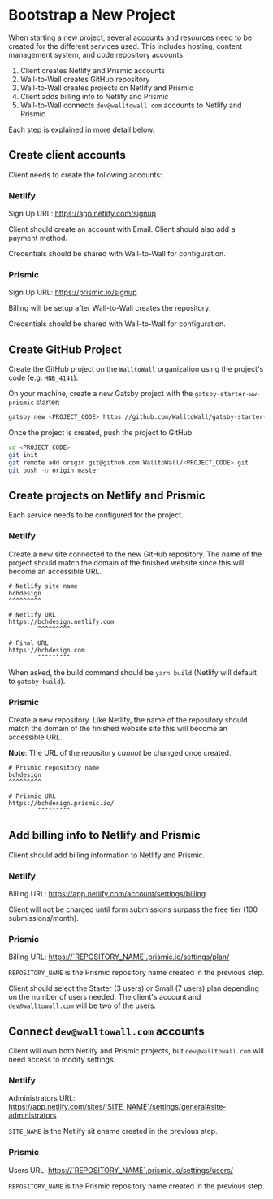 # Bootstrap a New Project

When starting a new project, several accounts and resources need to be created
for the different services used. This includes hosting, content management
system, and code repository accounts.

1. Client creates Netlify and Prismic accounts
1. Wall-to-Wall creates GitHub repository
1. Wall-to-Wall creates projects on Netlify and Prismic
1. Client adds billing info to Netlify and Prismic
1. Wall-to-Wall connects `dev@walltowall.com` accounts to Netlify and Prismic

Each step is explained in more detail below.

## Create client accounts

Client needs to create the following accounts:

### Netlify

Sign Up URL: <https://app.netlify.com/signup>

Client should create an account with Email. Client should also add a payment method.

Credentials should be shared with Wall-to-Wall for configuration.

### Prismic

Sign Up URL: <https://prismic.io/signup>

Billing will be setup after Wall-to-Wall creates the repository.

Credentials should be shared with Wall-to-Wall for configuration.

## Create GitHub Project

Create the GitHub project on the `WalltoWall` organization using the project's
code (e.g. `HNB_4141`).

On your machine, create a new Gatsby project with the
`gatsby-starter-ww-prismic` starter:

```sh
gatsby new <PROJECT_CODE> https://github.com/WalltoWall/gatsby-starter-ww-prismic
```

Once the project is created, push the project to GitHub.

```sh
cd <PROJECT_CODE>
git init
git remote add origin git@github.com:WalltoWall/<PROJECT_CODE>.git
git push -u origin master
```

## Create projects on Netlify and Prismic

Each service needs to be configured for the project.

### Netlify

Create a new site connected to the new GitHub repository. The name of the
project should match the domain of the finished website since this will become
an accessible URL.

```
# Netlify site name
bchdesign
^^^^^^^^^

# Netlify URL
https://bchdesign.netlify.com
        ^^^^^^^^^

# Final URL
https://bchdesign.com
        ^^^^^^^^^
```

When asked, the build command should be `yarn build` (Netlify will default to `gatsby build`).

### Prismic

Create a new repository. Like Netlify, the name of the repository should match
the domain of the finished website site this will become an accessible URL.

**Note**: The URL of the repository _cannot_ be changed once created.

```
# Prismic repository name
bchdesign
^^^^^^^^^

# Prismic URL
https://bchdesign.prismic.io/
        ^^^^^^^^^
```

## Add billing info to Netlify and Prismic

Client should add billing information to Netlify and Prismic.

### Netlify

Billing URL: <https://app.netlify.com/account/settings/billing>

Client will not be charged until form submissions surpass the free tier (100
submissions/month).

### Prismic

Billing URL: <https://`REPOSITORY_NAME`.prismic.io/settings/plan/>

`REPOSITORY_NAME` is the Prismic repository name created in the previous step.

Client should select the Starter (3 users) or Small (7 users) plan depending on
the number of users needed. The client's account and `dev@walltowall.com` will
be two of the users.

## Connect `dev@walltowall.com` accounts

Client will own both Netlify and Prismic projects, but `dev@walltowall.com`
will need access to modify settings.

### Netlify

Administrators URL: <https://app.netlify.com/sites/`SITE_NAME`/settings/general#site-administrators>

`SITE_NAME` is the Netlify sit ename created in the previous step.

### Prismic

Users URL: <https://`REPOSITORY_NAME`.prismic.io/settings/users/>

`REPOSITORY_NAME` is the Prismic repository name created in the previous step.
